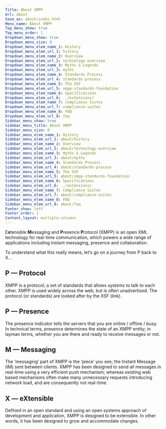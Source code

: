 ```yaml
---
Title: About XMPP
Url: about
Save_as: about/index.html
Menu_name: About XMPP
Top_menu_show: true
Top_menu_order: 1
Dropdown_menu_show: true
Dropdown_menu_size: 8
Dropdown_menu_elem_name_1: History
Dropdown_menu_elem_url_1: history
Dropdown_menu_elem_name_2: Overview
Dropdown_menu_elem_url_2: technology-overview
Dropdown_menu_elem_name_3: Myths & Legends
Dropdown_menu_elem_url_3: myths
Dropdown_menu_elem_name_4: Standards Process
Dropdown_menu_elem_url_4: standards-process
Dropdown_menu_elem_name_5: The XSF
Dropdown_menu_elem_url_5: xmpp-standards-foundation
Dropdown_menu_elem_name_6: Specifications
Dropdown_menu_elem_url_6: ../extensions/
Dropdown_menu_elem_name_7: Compliance Suites
Dropdown_menu_elem_url_7: compliance-suites
Dropdown_menu_elem_name_8: FAQ
Dropdown_menu_elem_url_8: faq
Sidebar_menu_show: true
Sidebar_menu_title: About XMPP
Sidebar_menu_size: 8
Sidebar_menu_elem_name_1: History
Sidebar_menu_elem_url_1: about/history
Sidebar_menu_elem_name_2: Overview
Sidebar_menu_elem_url_2: about/technology-overview
Sidebar_menu_elem_name_3: Myths & Legends
Sidebar_menu_elem_url_3: about/myths
Sidebar_menu_elem_name_4: Standards Process
Sidebar_menu_elem_url_4: about/standards-process
Sidebar_menu_elem_name_5: The XSF
Sidebar_menu_elem_url_5: about/xmpp-standards-foundation
Sidebar_menu_elem_name_6: Specifications
Sidebar_menu_elem_url_6: ../extensions/
Sidebar_menu_elem_name_7: Compliance Suites
Sidebar_menu_elem_url_7: about/compliance-suites
Sidebar_menu_elem_name_8: FAQ
Sidebar_menu_elem_url_8: about/faq
Footer_show: left
Footer_order: 1
Content_layout: multiple-columns
---
```



E<strong>x</strong>tensible <strong>M</strong>essaging and <strong>P</strong>resence <strong>P</strong>rotocol (XMPP) is an open XML technology for real-time communication, which powers a wide range of applications including instant messaging, presence and collaboration.

To understand what this really means, let’s go on a journey from P back to X…

## P — Protocol

XMPP is a protocol; a set of standards that allows systems to talk to each other. XMPP is used widely across the web, but is often unadvertised. The protocol (or standards) are looked after by the XSF (link).

## P — Presence

The presence indicator tells the servers that you are online / offline / busy. In technical terms, presence determines the state of an XMPP entity; in layman terms, whether you are there and ready to receive messages or not.


## M — Messaging

The ‘messaging’ part of XMPP is the ‘piece’ you see; the Instant Message (IM) sent between clients. XMPP has been designed to send all messages in real-time using a very efficient push mechanism; whereas existing web based mechanisms often make many unnecessary requests introducing network load, and are consequently not real-time.


## X — eXtensible

Defined in an open standard and using an open systems approach of development and application, XMPP is designed to be extensible. In other words, it has been designed to grow and accommodate changes.
